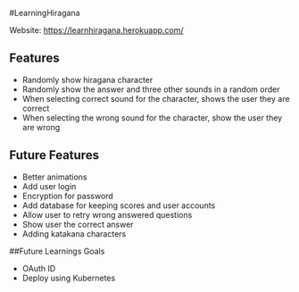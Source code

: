#LearningHiragana

Website: https://learnhiragana.herokuapp.com/

## Features
- Randomly show hiragana character
- Randomly show the answer and three other sounds in a random order
- When selecting correct sound for the character, shows the user they are correct
- When selecting the wrong sound for the character, show the user they are wrong

## Future Features
- Better animations
- Add user login
- Encryption for password
- Add database for keeping scores and user accounts
- Allow user to retry wrong answered questions
- Show user the correct answer
- Adding katakana characters

##Future Learnings Goals
- OAuth ID
- Deploy using Kubernetes